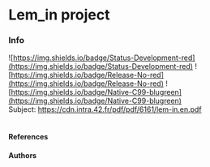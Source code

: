 # Lem_in project

### Info
![https://img.shields.io/badge/Status-Development-red](https://img.shields.io/badge/Status-Development-red) ![https://img.shields.io/badge/Release-No-red](https://img.shields.io/badge/Release-No-red) ![https://img.shields.io/badge/Native-C99-blugreen](https://img.shields.io/badge/Native-C99-blugreen)<br>
Subject: https://cdn.intra.42.fr/pdf/pdf/6161/lem-in.en.pdf<br><br>
#### References

#### Authors
